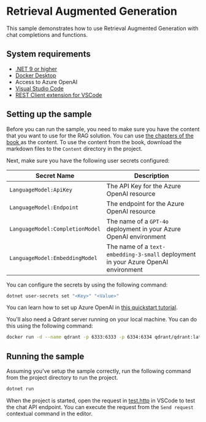 # Retrieval Augmented Generation

This sample demonstrates how to use Retrieval Augmented Generation with chat completions and functions.

## System requirements

- [.NET 9 or higher](https://dotnet.microsoft.com/download/dotnet/9.0)
- [Docker Desktop](https://www.docker.com/products/docker-desktop/)
- Access to Azure OpenAI
- [Visual Studio Code](https://code.visualstudio.com/)
- [REST Client extension for VSCode](https://marketplace.visualstudio.com/items?itemName=humao.rest-client)

## Setting up the sample

Before you can run the sample, you need to make sure you have the content that you want to use for the RAG solution.
You can use [the chapters of the book ](../../../../manuscript/) as the content. To use the content from the book,
download the markdown files to the `Content` directory in the project.

Next, make sure you have the following user secrets configured:

| Secret Name | Description |
| ----------- | ----------- |
| `LanguageModel:ApiKey` | The API Key for the Azure OpenAI resource |
| `LanguageModel:Endpoint` | The endpoint for the Azure OpenAI resource |
| `LanguageModel:CompletionModel` | The name of a `GPT-4o` deployment in your Azure OpenAI environment |
| `LanguageModel:EmbeddingModel` | The name of a `text-embedding-3-small` deployment in your Azure OpenAI environment |

You can configure the secrets by using the following command:

```bash
dotnet user-secrets set "<Key>" "<Value>"
```

You can learn how to set up Azure OpenAI in [this quickstart tutorial](https://learn.microsoft.com/en-us/azure/ai-services/openai/chatgpt-quickstart?tabs=command-line%2Ckeyless%2Ctypescript-keyless%2Cpython-new&pivots=programming-language-studio).

You'll also need a Qdrant server running on your local machine. You can do this using the following command:

```bash
docker run -d --name qdrant -p 6333:6333 -p 6334:6334 qdrant/qdrant:latest
```

## Running the sample

Assuming you've setup the sample correctly, run the following command from the project directory to run the project.

```bash
dotnet run
```

When the project is started, open the request in [test.http](./chat.http) in VSCode to test the chat API endpoint. 
You can execute the request from the `Send request` contextual command in the editor.
